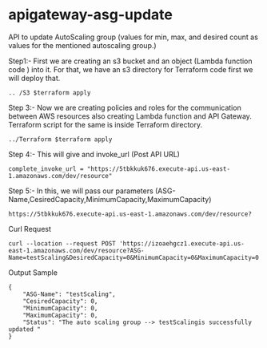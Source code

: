 # apigateway-asg-update


API to update AutoScaling group (values for min, max, and desired count as values for the mentioned autoscaling group.)

Step1:- First we are creating an s3 bucket and an object (Lambda function code ) into it.
For that, we have an s3 directory for Terraform code first we will deploy that.

```
.. /S3 $terraform apply

```
Step 3:- Now we are creating policies and roles for the communication between AWS resources also creating Lambda function and API Gateway. Terraform script for the same is inside Terraform directory. 

```
../Terraform $terraform apply
```
Step 4:- This will give and invoke_url (Post API URL)

```
complete_invoke_url = "https://5tbkkuk676.execute-api.us-east-1.amazonaws.com/dev/resource"
```

Step 5:- In this, we will pass our parameters (ASG-Name,CesiredCapacity,MinimumCapacity,MaximumCapacity)
```
https://5tbkkuk676.execute-api.us-east-1.amazonaws.com/dev/resource?

```
Curl Request  

```
curl --location --request POST 'https://izoaehgcz1.execute-api.us-east-1.amazonaws.com/dev/resource?ASG-Name=testScaling&DesiredCapacity=0&MinimumCapacity=0&MaximumCapacity=0'
```

Output Sample

```
{
    "ASG-Name": "testScaling",
    "CesiredCapacity": 0,
    "MinimumCapacity": 0,
    "MaximumCapacity": 0,
    "Status": "The auto scaling group --> testScalingis successfully updated "
}
```
